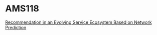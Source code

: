 # AMS118

[Recommendation in an Evolving Service Ecosystem Based on Network Prediction](https://ieeexplore.ieee.org/document/6717050)